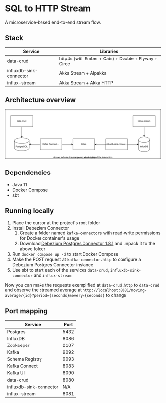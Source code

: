 # SQL to HTTP Stream

A microservice-based end-to-end stream flow.

## Stack 
| Service                 | Libraries                                            |
|-------------------------|------------------------------------------------------|
| data-crud               | http4s (with Ember + Cats) + Doobie + Flyway + Circe |
| influxdb-sink-connector | Akka Stream + Alpakka                                |
| influx-stream           | Akka Stream + Akka HTTP                              |

## Architecture overview
![Architecture Overview](img/architecture-overview.svg?raw=true)

## Dependencies
- Java 11
- Docker Compose
- sbt

## Running locally
1. Place the cursor at the project's root folder
2. Install Debezium Connector
   1. Create a folder named `kafka-connectors` with read-write permissions for Docker container's usage
   2. Download [Debezium Postgres Connector 1.8.1](https://repo1.maven.org/maven2/io/debezium/debezium-connector-postgres/1.8.1.Final/debezium-connector-postgres-1.8.1.Final-plugin.tar.gz) and unpack it to the above folder
3. Run `docker compose up -d` to start Docker Compose
4. Make the POST request at `kafka-connector.http` to configure a Debezium Postgres Connector instance
5. Use sbt to start each of the services `data-crud`, `influxdb-sink-connector` and `influx-stream`

Now you can make the requests exemplified at `data-crud.http` to `data-crud` and observe the streamed average at
`http://localhost:8081/moving-average/{id}?period={seconds}&every={seconds}` to change

## Port mapping
| Service                 | Port |
|-------------------------|------|
| Postgres                | 5432 |
| InfluxDB                | 8086 |
| Zookeeper               | 2187 |
| Kafka                   | 9092 |
| Schema Registry         | 9093 |
| Kafka Connect           | 8083 |
| Kafka UI                | 8090 |
| data-crud               | 8080 |
| influxdb-sink-connector | N/A  |
| influx-stream           | 8081 |
